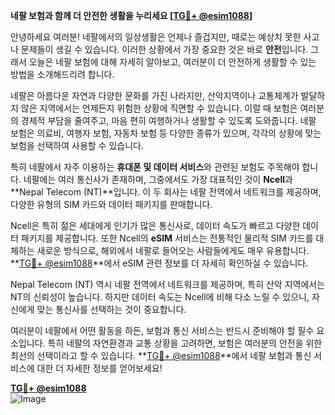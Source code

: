 **네팔 보험과 함께 더 안전한 생활을 누리세요 [[TG💪+ @esim1088](https://t.me/s/esim1088)]**

안녕하세요 여러분! 네팔에서의 일상생활은 언제나 즐겁지만, 때로는 예상치 못한 사고나 문제들이 생길 수 있습니다. 이러한 상황에서 가장 중요한 것은 바로 **안전**입니다. 그래서 오늘은 네팔 보험에 대해 자세히 알아보고, 여러분이 더 안전하게 생활할 수 있는 방법을 소개해드리려 합니다.

네팔은 아름다운 자연과 다양한 문화를 가진 나라지만, 산악지역이나 교통체계가 발달하지 않은 지역에서는 언제든지 위험한 상황에 직면할 수 있습니다. 이럴 때 보험은 여러분의 경제적 부담을 줄여주고, 마음 편히 여행하거나 생활할 수 있도록 도와줍니다. 네팔 보험은 의료비, 여행자 보험, 자동차 보험 등 다양한 종류가 있으며, 각각의 상황에 맞는 보험을 선택하여 사용할 수 있습니다.

특히 네팔에서 자주 이용하는 **휴대폰 및 데이터 서비스**와 관련된 보험도 주목해야 합니다. 네팔에는 여러 통신사가 존재하며, 그중에서도 가장 대표적인 것이 **Ncell**과 **Nepal Telecom (NT)**입니다. 이 두 회사는 네팔 전역에서 네트워크를 제공하며, 다양한 유형의 SIM 카드와 데이터 패키지를 판매합니다. 

Ncell은 특히 젊은 세대에게 인기가 많은 통신사로, 데이터 속도가 빠르고 다양한 데이터 패키지를 제공합니다. 또한 Ncell의 **eSIM** 서비스는 전통적인 물리적 SIM 카드를 대체하는 새로운 방식으로, 해외에서 네팔로 들어오는 사람들에게도 매우 유용합니다. **[TG💪+ @esim1088](https://t.me/s/esim1088)**에서 eSIM 관련 정보를 더 자세히 확인하실 수 있습니다.

Nepal Telecom (NT) 역시 네팔 전역에서 네트워크를 제공하며, 특히 산악 지역에서는 NT의 신뢰성이 높습니다. 하지만 데이터 속도는 Ncell에 비해 다소 느릴 수 있으니, 자신에게 맞는 통신사를 선택하는 것이 중요합니다.

여러분이 네팔에서 어떤 활동을 하든, 보험과 통신 서비스는 반드시 준비해야 할 필수 요소입니다. 특히 네팔의 자연환경과 교통 상황을 고려하면, 보험은 여러분의 안전을 위한 최선의 선택이라고 할 수 있습니다. **[TG💪+ @esim1088](https://t.me/s/esim1088)**에서 네팔 보험과 통신 서비스에 대한 더 자세한 정보를 얻어보세요!

**[TG💪+ @esim1088](https://t.me/s/esim1088)**  
![Image](https://i.postimg.cc/Y0z9fWf4/image.png)